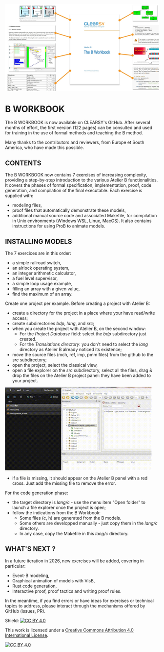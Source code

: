 ![](title.jpg)

# B WORKBOOK

The B WORKBOOK is now available on CLEARSY's GitHub.
After several months of effort, the first version (122 pages) can be consulted and used for training in the use of formal methods and teaching the B method.

Many thanks to the contributors and reviewers, from Europe et South America, who have made this possible.


## CONTENTS

The B WORKBOOK now contains 7 exercises of increasing complexity, providing a step-by-step introduction to the various Atelier B functionalities.
It covers the phases of formal specification, implementation, proof, code generation, and compilation of the final executable.
Each exercise is supplied with:
- modeling files,
- proof files that automatically demonstrate these models,
- additional manual source code and associated Makefile, for compilation in Unix environments (Windows WSL, Linux, MacOS).
It also contains instructions for using ProB to animate models.

## INSTALLING MODELS

The 7 exercices are in this order:
- a simple railroad switch,
- an airlock operating system,
- an integer arithmetic calculator,
- a fuel level supervisor,
- a simple loop usage example,
- filling an array with a given value,
- find the maximum of an array.

Create one project per example. 
Before creating a project with Atelier B: 
- create a directory for the project in a place where your have read/write access;
- create subdirectories *bdp*, *lang*, and *src*;
- when you create the project with Atelier B, on the second window:
	- For the *Project Database* field: select the *bdp* subdirectory just created. 
	- For the *Translations directory*: you don't need to select the *lang* directory as Atelier B already noticed its existence;
- move the source files (mch, ref, imp, pmm files) from the github to the *src* subdirectory;
- open the project, select the classical view,
- open a file explorer on the *src* subdirectory, select all the files, drag & drop the files on the Atelier B project panel: they have been added to your project.

![Drag & drop files from explorer to Atelier B project view](sortie.gif)

- if a file is missing, it should appear on the Atelier B panel with a red cross. Just add the missing file to remove the error.

For the code generation phase:
- the target directory is *lang/c* - use the menu item "Open folder" to launch a file explorer once the project is open;
- follow the indications from the B Workbook:
	- Some files (c, h) are generated from the B models. 
	- Some others are developped manually - just copy them in the *lang/c* directory.
	- In any case, copy the Makefile in this *lang/c* directory.


## WHAT'S NEXT ?

In a future iteration in 2026, new exercises will be added, covering in particular:
- Event-B modeling,
- Graphical animation of models with VisB,
- Rust code generation,
- Interactive proof, proof tactics and writing proof rules.

In the meantime, if you find errors or have ideas for exercises or technical topics to address, please interact through the mechanisms offered by GitHub (issues, PR).

Shield: [![CC BY 4.0][cc-by-shield]][cc-by]

This work is licensed under a
[Creative Commons Attribution 4.0 International License][cc-by].

[![CC BY 4.0][cc-by-image]][cc-by]

[cc-by]: http://creativecommons.org/licenses/by/4.0/
[cc-by-image]: https://i.creativecommons.org/l/by/4.0/88x31.png
[cc-by-shield]: https://img.shields.io/badge/License-CC%20BY%204.0-lightgrey.svg**
